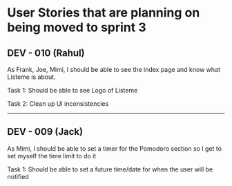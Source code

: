 # User Stories that are planning on being moved to sprint 3

## DEV - 010 (Rahul)

As Frank, Joe, Mimi, I should be able to see the index page and know what Listeme is about.

Task 1: Should be able to see Logo of Listeme

Task 2: Clean up UI inconsistencies

---

## DEV - 009 (Jack)

As Mimi, I should be able to set a timer for the Pomodoro section so I get to set myself the time limit to do it

Task 1: Should be able to set a future time/date for when the user will be notified
